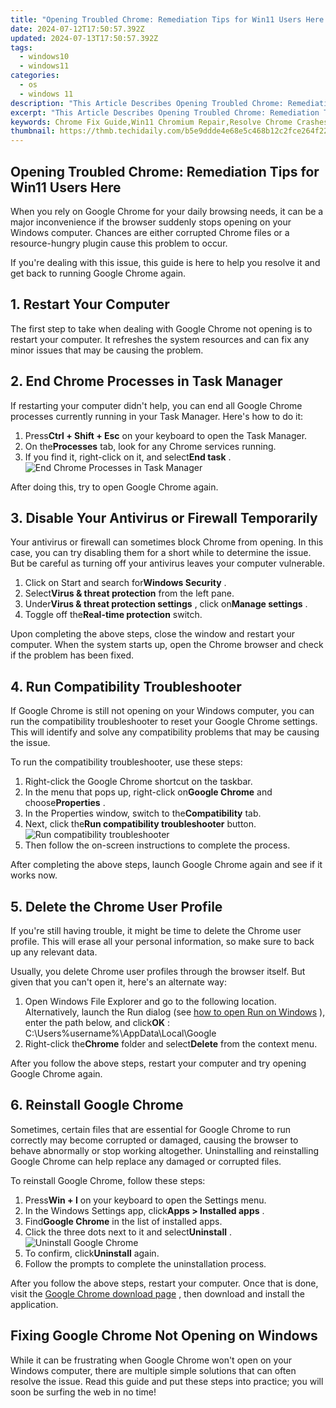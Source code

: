 ```yaml
---
title: "Opening Troubled Chrome: Remediation Tips for Win11 Users Here."
date: 2024-07-12T17:50:57.392Z
updated: 2024-07-13T17:50:57.392Z
tags:
  - windows10
  - windows11
categories:
  - os
  - windows 11
description: "This Article Describes Opening Troubled Chrome: Remediation Tips for Win11 Users Here."
excerpt: "This Article Describes Opening Troubled Chrome: Remediation Tips for Win11 Users Here."
keywords: Chrome Fix Guide,Win11 Chromium Repair,Resolve Chrome Crashes,Win11 Chrome Help,Chromium Troubleshoot,Windows Chrome Tips,Browsing Glitch Fix
thumbnail: https://thmb.techidaily.com/b5e9ddde4e68e5c468b12c2fce264f22eb978dc955e335250b1f4d060c7be8f8.jpg
---
```


## Opening Troubled Chrome: Remediation Tips for Win11 Users Here

 When you rely on Google Chrome for your daily browsing needs, it can be a major inconvenience if the browser suddenly stops opening on your Windows computer. Chances are either corrupted Chrome files or a resource-hungry plugin cause this problem to occur.

 If you're dealing with this issue, this guide is here to help you resolve it and get back to running Google Chrome again.

## 1\. Restart Your Computer

 The first step to take when dealing with Google Chrome not opening is to restart your computer. It refreshes the system resources and can fix any minor issues that may be causing the problem.

## 2\. End Chrome Processes in Task Manager

 If restarting your computer didn't help, you can end all Google Chrome processes currently running in your Task Manager. Here's how to do it:

1. Press**Ctrl + Shift + Esc** on your keyboard to open the Task Manager.
2. On the**Processes** tab, look for any Chrome services running.
3. If you find it, right-click on it, and select**End task** .  
![End Chrome Processes in Task Manager](https://static1.makeuseofimages.com/wordpress/wp-content/uploads/2023/02/end-chrome-processes-in-task-manager.jpg)

After doing this, try to open Google Chrome again.

## 3\. Disable Your Antivirus or Firewall Temporarily

 Your antivirus or firewall can sometimes block Chrome from opening. In this case, you can try disabling them for a short while to determine the issue. But be careful as turning off your antivirus leaves your computer vulnerable.

1. Click on Start and search for**Windows Security** .
2. Select**Virus & threat protection** from the left pane.
3. Under**Virus & threat protection settings** , click on**Manage settings** .
4. Toggle off the**Real-time protection** switch.

 Upon completing the above steps, close the window and restart your computer. When the system starts up, open the Chrome browser and check if the problem has been fixed.

## 4\. Run Compatibility Troubleshooter

 If Google Chrome is still not opening on your Windows computer, you can run the compatibility troubleshooter to reset your Google Chrome settings. This will identify and solve any compatibility problems that may be causing the issue.

To run the compatibility troubleshooter, use these steps:

1. Right-click the Google Chrome shortcut on the taskbar.
2. In the menu that pops up, right-click on**Google Chrome** and choose**Properties** .
3. In the Properties window, switch to the**Compatibility** tab.
4. Next, click the**Run compatibility troubleshooter** button.  
![Run compatibility troubleshooter](https://static1.makeuseofimages.com/wordpress/wp-content/uploads/2023/02/run-compatibility-troubleshooter.jpg)
5. Then follow the on-screen instructions to complete the process.

 After completing the above steps, launch Google Chrome again and see if it works now.

## 5\. Delete the Chrome User Profile

 If you're still having trouble, it might be time to delete the Chrome user profile. This will erase all your personal information, so make sure to back up any relevant data.

 Usually, you delete Chrome user profiles through the browser itself. But given that you can't open it, here's an alternate way:

1. Open Windows File Explorer and go to the following location. Alternatively, launch the Run dialog (see [how to open Run on Windows](https://www.makeuseof.com/windows-open-run-command-dialog-box/) ), enter the path below, and click**OK** :  
C:\Users\%username%\AppData\Local\Google
2. Right-click the**Chrome** folder and select**Delete** from the context menu.

 After you follow the above steps, restart your computer and try opening Google Chrome again.

## 6\. Reinstall Google Chrome

 Sometimes, certain files that are essential for Google Chrome to run correctly may become corrupted or damaged, causing the browser to behave abnormally or stop working altogether. Uninstalling and reinstalling Google Chrome can help replace any damaged or corrupted files.

To reinstall Google Chrome, follow these steps:

1. Press**Win + I** on your keyboard to open the Settings menu.
2. In the Windows Settings app, click**Apps > Installed apps** .
3. Find**Google Chrome** in the list of installed apps.
4. Click the three dots next to it and select**Uninstall** .  
![Uninstall Google Chrome](https://static1.makeuseofimages.com/wordpress/wp-content/uploads/2023/02/uninstall-google-chrome.jpg)
5. To confirm, click**Uninstall** again.
6. Follow the prompts to complete the uninstallation process.

 After you follow the above steps, restart your computer. Once that is done, visit the [Google Chrome download page](https://www.google.com/chrome/) , then download and install the application.

## Fixing Google Chrome Not Opening on Windows

 While it can be frustrating when Google Chrome won't open on your Windows computer, there are multiple simple solutions that can often resolve the issue. Read this guide and put these steps into practice; you will soon be surfing the web in no time!


<ins class="adsbygoogle"
     style="display:block"
     data-ad-format="autorelaxed"
     data-ad-client="ca-pub-7571918770474297"
     data-ad-slot="1223367746"></ins>



<ins class="adsbygoogle"
     style="display:block"
     data-ad-client="ca-pub-7571918770474297"
     data-ad-slot="8358498916"
     data-ad-format="auto"
     data-full-width-responsive="true"></ins>




